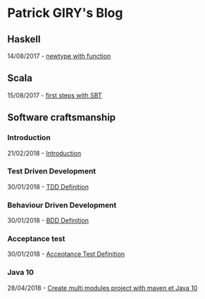# Patrick GIRY's Blog

## Haskell

14/08/2017 - [newtype with function](https://github.com/PatrickGIRY/NewtypeFunc)

## Scala

15/08/2017 - [first steps with SBT](scala/sbt/first-steps-with-sbt.md)

## Software craftsmanship
### Introduction

21/02/2018 - [Introduction](SoftwareCraftsmanship/software-craftsmanship.md)

### Test Driven Development

30/01/2018 - [TDD Definition](SoftwareCraftsmanship/TestDrivenDevelopment/TDD_definition.md)

### Behaviour Driven Development

30/01/2018 - [BDD Definition](SoftwareCraftsmanship/BehaviourDrivenDevelopment/BDD_definition.md)

### Acceptance test

30/01/2018 - [Acceotance Test Definition](SoftwareCraftsmanship/AcceptanceTest/AT_definition.md)

### Java 10

28/04/2018 - [Create multi modules project with maven et Java 10](java10/create-multi-module-project-with-maven-and-java10.md)
